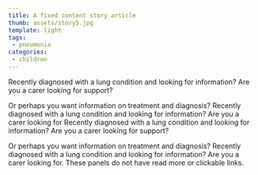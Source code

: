 ```yaml
---
title: A fixed content story article
thumb: assets/story5.jpg
template: light
tags:
 - pneumonia
categories:
 - children
---
```

				
<p class="intro">Recently diagnosed with a lung condition and looking for information? Are you a carer looking for support?</p>

Or perhaps you want information on treatment and diagnosis? Recently diagnosed with a lung 
condition and looking for information? Are you a carer looking for Recently diagnosed with a lung condition and looking for information? Are you a carer looking for support?
						
Or perhaps you want information on treatment and diagnosis? Recently diagnosed with a lung condition and looking for information? Are you a carer looking for.  These panels do not have read more or clickable links.
